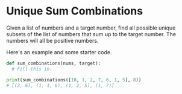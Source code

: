 # Unique Sum Combinations

Given a list of numbers and a target number, find all possible unique subsets of the list of numbers that sum up to the target number. The numbers will all be positive numbers.

Here's an example and some starter code.

``` python
def sum_combinations(nums, target):
  # Fill this in.

print(sum_combinations([10, 1, 2, 7, 6, 1, 5], 8))
# [(2, 6), (1, 1, 6), (1, 2, 5), (1, 7)]
```
